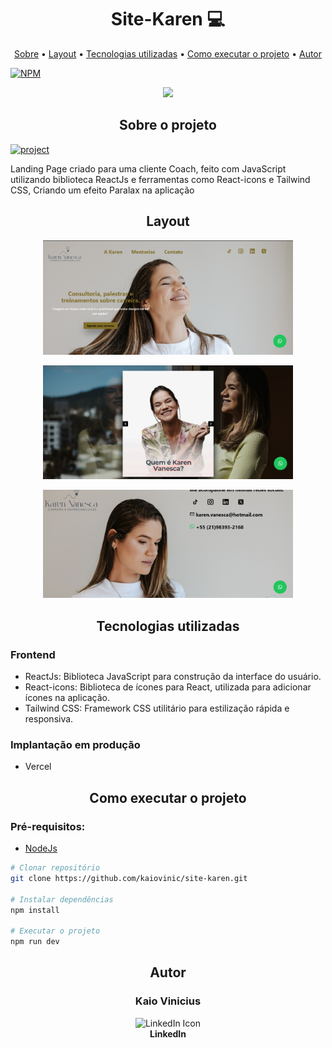 [PROJECT__URL]:https://site-karen.vercel.app/
[PROJECT__BADGE]: https://img.shields.io/badge/📱Visit_this_project-000?style=for-the-badge&logo=project

<h1 align="center" style="font-weight: bold;">Site-Karen 💻</h1>
<p align="center">
 <a href="#sobre">Sobre</a> • 
 <a href="#layout">Layout</a> • 
  <a href="#tecnologias">Tecnologias utilizadas</a> • 
  <a href="#start">Como executar o projeto</a> •
 <a href="#autor">Autor</a>
</p>

[![NPM](https://img.shields.io/npm/l/react)](https://github.com/kaiovinic/site-karen/blob/main/LICENSE)


<p align="center">
  <a href="https://skillicons.dev">
    <img src="https://skillicons.dev/icons?i=js,react,npm,git,vite,vercel,html,css,tailwind" />
  </a>
</p>

<h2 id="sobre" align="center">Sobre o projeto</h2>

[![project][PROJECT__BADGE]][PROJECT__URL]

<p>Landing Page criado para uma cliente Coach, feito com JavaScript utilizando biblioteca ReactJs e ferramentas como React-icons e Tailwind CSS, Criando um efeito Paralax na aplicação</p>

<h2 align="center" id="layout">Layout</h2>
<p align="center">
    <img src="https://github.com/kaiovinic/site-karen/blob/main/public/imagem-readme/imagem01.png" alt="Imagem01" width="400px">
</p>
<p align="center">
    <img src="https://github.com/kaiovinic/site-karen/blob/main/public/imagem-readme/imagem02.png" alt="Imagem02" width="400px">
</p>
<p align="center">
    <img src="https://github.com/kaiovinic/site-karen/blob/main/public/imagem-readme/imagem03.png" alt="Imagem03" width="400px">
</p>

<h2 align="center" id="tecnologias">Tecnologias utilizadas</h2>
<h3>Frontend</h3>
<ul>
  <li>ReactJs: Biblioteca JavaScript para construção da interface do usuário.</li>
  <li>React-icons: Biblioteca de ícones para React, utilizada para adicionar ícones na aplicação.</li>
  <li>Tailwind CSS: Framework CSS utilitário para estilização rápida e responsiva.</li>
</ul>

<h3>Implantação em produção</h3>
<ul>
  <li>Vercel</li>
</ul>

<h2 align="center" id="start">Como executar o projeto</h2>
<h3>Pré-requisitos:</h3>
<ul>
  <li><a href="https://nodejs.org/pt/download/prebuilt-installer">NodeJs</a></li>
</ul>

```bash
# Clonar repositório
git clone https://github.com/kaiovinic/site-karen.git

# Instalar dependências
npm install

# Executar o projeto
npm run dev
```

<h2 align="center" id="autor">Autor</h2>
<h3 align="center">Kaio Vinicius</h3>
<p align="center">
  <a href="https://www.linkedin.com/in/kaioviniciussilva/" style="text-decoration: none;">
    <img src="https://skillicons.dev/icons?i=linkedin" alt="LinkedIn Icon" />
    <br>
    <span style="font-weight: bold; text-decoration: none;">LinkedIn</span>
  </a>
</p>
